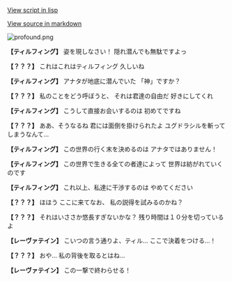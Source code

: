 [View script in lisp](../scripts/101105043.txt)

[View source in markdown](101105043.md)

![profound.png](../images/backgrounds/profound.png)

**【ティルフィング】**
姿を現しなさい！
隠れ潜んでも無駄ですよっ

**【？？？】**
これはこれはティルフィング
久しいね

**【ティルフィング】**
アナタが地底に潜んでいた
「神」ですか？

**【？？？】**
私のことをどう呼ぼうと、
それは君達の自由だ
好きにしてくれ

**【ティルフィング】**
こうして直接お会いするのは
初めてですね

**【？？？】**
ああ、そうなるね
君には面倒を掛けられたよ
ユグドラシルを斬ってしまうなんて…

**【ティルフィング】**
この世界の行く末を決めるのは
アナタではありません！

**【ティルフィング】**
この世界で生きる全ての者達によって
世界は紡がれていくのです

**【ティルフィング】**
これ以上、私達に干渉するのは
やめてください

**【？？？】**
ほほう
ここに来てなお、
私の説得を試みるのかね？

**【？？？】**
それはいささか悠長すぎないかな？
残り時間は１０分を切っているよ

**【レーヴァテイン】**
こいつの言う通りよ、ティル…
ここで決着をつける…！

**【？？？】**
おや…
私の背後を取るとはね…

**【レーヴァテイン】**
この一撃で終わらせる！